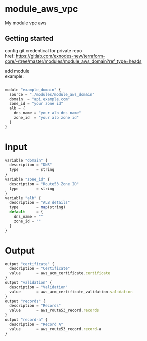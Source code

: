 # module_aws_vpc  
My module vpc aws

## Getting started  
config git credentical for private repo   
href: https://gitlab.com/exnodes-new/terraform-core/-/tree/master/modules/module_aws_domain?ref_type=heads

add module    
example:       
```JavaScript

module "example_domain" {
  source = "./modules/module_aws_domain"
  domain  = "api.example.com"
  zone_id = "your zone id"
  alb = {
    dns_name = "your alb dns name"
    zone_id  = "your alb zone id"
  }
}
```

# Input 
```JavaScript
variable "domain" {
  description = "DNS"
  type        = string
}
variable "zone_id" {
  description = "Route53 Zone ID"
  type        = string
}
variable "alb" {
  description = "ALB details"
  type        = map(string)
  default     = {
    dns_name = ""
    zone_id = ""
  }
}

```

# Output 
```JavaScript
output "certificate" {
  description = "Certificate"
  value       = aws_acm_certificate.certificate
}
output "validation" {
  description = "Validation"
  value       = aws_acm_certificate_validation.validation
}
output "records" {
  description = "Records"
  value       = aws_route53_record.records
}
output "record-a" {
  description = "Record A"
  value       = aws_route53_record.record-a
}
```